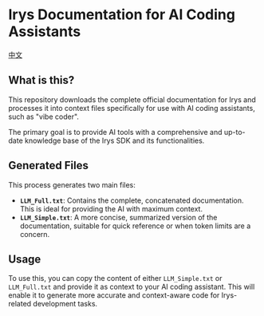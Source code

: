 # Irys Documentation for AI Coding Assistants

[中文](./README.zh-cn.md)

## What is this?

This repository downloads the complete official documentation for Irys and processes it into context files specifically for use with AI coding assistants, such as "vibe coder".

The primary goal is to provide AI tools with a comprehensive and up-to-date knowledge base of the Irys SDK and its functionalities.

## Generated Files

This process generates two main files:

- **`LLM_Full.txt`**: Contains the complete, concatenated documentation. This is ideal for providing the AI with maximum context.
- **`LLM_Simple.txt`**: A more concise, summarized version of the documentation, suitable for quick reference or when token limits are a concern.

## Usage

To use this, you can copy the content of either `LLM_Simple.txt` or `LLM_Full.txt` and provide it as context to your AI coding assistant. This will enable it to generate more accurate and context-aware code for Irys-related development tasks.